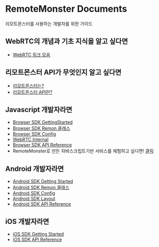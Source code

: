 # RemoteMonster Documents
리모트몬스터를 사용하는 개발자를 위한 가이드
## WebRTC의 개념과 기초 지식을 알고 싶다면
- [WebRTC 링크 모음](WebRTC.md)

## 리모트몬스터 API가 무엇인지 알고 싶다면
- [리모트몬스터는?](AboutUs.md)
- [리모트몬스터 API란?](Features.md)

## Javascript 개발자라면
- [Browser SDK GettingStarted](GettingStarted-BrowserSDK.md)
- [Browser SDK Remon 클래스](BrowserSDK.md)
- [Browser SDK Config](BrowserSDK-Config.md)
- [WebRTC Internal](BrowserSDK-InternalStats.md)
- [Browser SDK API Reference](https://remotemonster.github.io/browser-sdk/doc/)
- RemoteMonster로 만든 자바스크립트기반 서비스를 체험하고 싶다면! [클릭](https://remotemonster.github.io/browser-sdk/examples/full/)

## Android 개발자라면
- [Android SDK Getting Started](GettingStarted-AndroidSDK.md)
- [Android SDK Remon 클래스](AndroidSDK.md)
- [Android SDK Config](AndroidSDK-Config.md)
- [Android SDK Layout](AndroidSDK-Layout.md)
- [Android SDK API Reference](https://remotemonster.github.io/android-sdk/)

## iOS 개발자라면
- [iOS SDK Getting Started](GettingStarted-IosSDK.md)
- [iOS SDK API Reference](https://remotemonster.github.io/remon-ios-sdk/)
